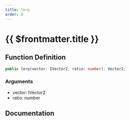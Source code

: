 ```yaml
---
title: lerp
order: 0
---
```


# {{ $frontmatter.title }}

## Function Definition

```ts
public lerp(vector: IVector2, ratio: number): Vector2;
```

### Arguments

* vector: IVector2
* ratio: number

## Documentation

<!--@include: ./parts/lerp.md-->
